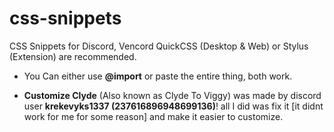# css-snippets
CSS Snippets for Discord, Vencord QuickCSS (Desktop &amp; Web) or Stylus (Extension) are recommended.

- You Can either use **@import** or paste the entire thing, both work.

- **Customize Clyde** (Also known as Clyde To Viggy) was made by discord user **krekevyks1337 (237616896948699136)**! all I did was fix it [it didnt work for me for some reason] and make it easier to customize.
